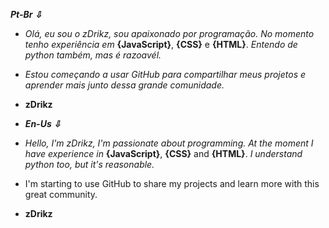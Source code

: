 _**Pt-Br ⇩**_

- _Olá, eu sou o zDrikz, sou apaixonado por programação. No momento tenho experiência em_ **{JavaScript}**, **{CSS}** e **{HTML}**. _Entendo de python também, mas é razoavél._
- _Estou começando a usar GitHub para compartilhar meus projetos e aprender mais junto dessa grande comunidade._
- **zDrikz**

- _**En-Us ⇩**_

- _Hello, I'm zDrikz, I'm passionate about programming. At the moment I have experience in_ **{JavaScript}**, **{CSS}** and **{HTML}**. _I understand python too, but it's reasonable._
- I'm starting to use GitHub to share my projects and learn more with this great community.
- **zDrikz**
